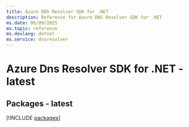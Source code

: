 ```yaml
---
title: Azure DNS Resolver SDK for .NET
description: Reference for Azure DNS Resolver SDK for .NET
ms.date: 06/09/2025
ms.topic: reference
ms.devlang: dotnet
ms.service: dnsresolver
---
```

# Azure Dns Resolver SDK for .NET - latest
## Packages - latest
[!INCLUDE [packages](dns-resolver-index.md)]